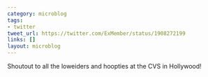 ```yaml
---
category: microblog
tags:
- twitter
tweet_url: https://twitter.com/ExMember/status/1908272199
links: []
layout: microblog
---
```

Shoutout to all the loweiders and hoopties at the CVS in Hollywood!
